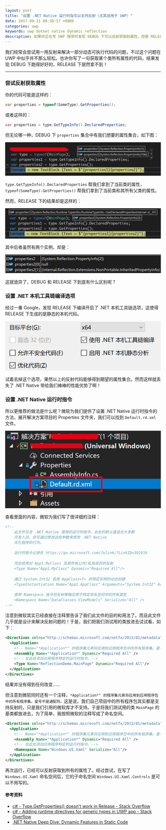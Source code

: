 ```yaml
---
layout: post
title: "设置 .NET Native 运行时指令以支持反射（尤其适用于 UWP）"
date: 2017-09-21 00:38:17 +0800
categories: uwp
keywords: uwp dotnet native dynamic reflection
description: 如果你正在写 UWP 程序时发现 DEBUG 下可以反射获取到属性，但是 RELEASE 下获取不到，那么了解本文将有助于你解决问题。
---
```


我们经常会尝试用一用反射来解决一部分动态可执行代码的问题，不过这个问题在 UWP 中似乎并不那么轻松。也许你写了一句获取某个类所有属性的代码，结果发现 DEBUG 下跑得好好的，RELEASE 下居然拿不到！

---

### 尝试反射获取属性

你的代码可能是这样的：

```csharp
var properties = typeof(SomeType).GetProperties();
```

或者这样的：

```csharp
var properties = type.GetTypeInfo().DeclaredProperties;
```

但无论哪一种，DEBUG 下 `properties` 集合中有我们想要的属性集合，如下图：

![DEBUG 下拿到的属性](/assets/2017-09-20-23-55-48.png)

`type.GetTypeInfo().DeclaredProperties` 帮我们拿到了当前类的属性，`typeof(SomeType).GetProperties()` 帮我们拿到了当前类和其所有父类的属性。

然而，RELEASE 下的结果却是这样的：

![DEBUG 下拿到的属性](/assets/2017-09-21-00-00-12.png)

其中后者虽然有两个实例，却是：

![空和继承的属性](/assets/2017-09-21-00-02-54.png)

这就诡异了，DEBUG 和 RELEASE 下到底有什么区别呢？

### 设置 .NET 本机工具链编译选项

经过一番 Google，发现 RELEASE 下编译开启了 .NET 本机工具链选项，这使得 RELEASE 下生成的是静态的本机代码。

![RELEASE 下的 .NET 本机工具链编译选项](/assets/2017-09-20-23-40-39.png)

试着去掉这个选项，果然以上的反射代码能够得到期望的属性集合。然而这样就丢失了 .NET Native 带给我们棒棒的性能优势了啊！

### 设置 .NET Native 运行时指令

所以更推荐的做法是什么呢？微软为我们提供了设置 .NET Native 运行时指令的方法，展开解决方案项目的 Properties 文件夹，我们可以找到 `Default.rd.xml` 文件。

![Default.rd.xml](/assets/2017-09-21-00-11-31.png)

查看里面的内容，微软为我们写了很详细的注释：

```xml
<!--
    此文件包含 .NET Native 使用的运行时指令。此处的默认值适合大多数
    开发人员。但可通过修改这些参数来修改 .NET Native
    优化程序的行为。

    运行时指令记录在 https://go.microsoft.com/fwlink/?LinkID=391919

    完全启用对 App1.MyClass 及其所有公共/私有成员的反射
    <Type Name="App1.MyClass" Dynamic="Required All"/>

    通过 System.Int32 启用 AppClass<T> 的特定实例的动态创建
    <TypeInstantiation Name="App1.AppClass" Arguments="System.Int32" Activate="Required Public" />

    使用 Namespace 指令将反射策略应用于特定命名空间中的所有类型
    <Namespace Name="DataClasses.ViewModels" Serialize="All" />
-->
```

注意到微软其实已经直接在注释里告诉了我们此文件的目的和用法了。而且此文件几乎就是设计来解决反射问题的！于是，我们把我们测试用的类放进去试试看，如下：

```xml
<Directives xmlns="http://schemas.microsoft.com/netfx/2013/01/metadata">
  <Application>
    <!-- Name="*Application*" 的程序集元素将应用到应用程序包中的所有程序集。星号不是通配符。-->
    <Assembly Name="*Application*" Dynamic="Required All" />
    <!-- 在此处添加应用程序特定的运行时指令。-->
    <Type Name="ReflectionDemo.MainPage" Dynamic="Required All"/>
  </Application>
</Directives>
```

结果并没有得到任何改变……

但注意到微软同时还有一个注释，`*Application*" 的程序集元素将应用到应用程序包中的所有程序集。星号不是通配符。`这是说，我们自己项目中的所有程序包其实都是支持反射的，只是我们引用的微软库才不支持。于是将我们测试用的类 `MainPage` 的基类都放进去，为了简单，我按照微软的注释写成了命名空间。

```xml
<Directives xmlns="http://schemas.microsoft.com/netfx/2013/01/metadata">
  <Application>
    <!-- Name="*Application*" 的程序集元素将应用到应用程序包中的所有程序集。星号不是通配符。-->
    <Assembly Name="*Application*" Dynamic="Required All" />
    <!-- 在此处添加应用程序特定的运行时指令。-->
    <Namespace Name="Windows.UI.Xaml" Serialize="All"/>
  </Application>
</Directives>
```

再次运行，已经可以反射获取到所有的属性了。经过尝试，在写了 `Windows.UI.Xaml` 命名空间后，它的子命名空间 `Windows.UI.Xaml.Controls` 是可以不用写的。

#### 参考资料
- [c# - Type.GetProperties() doesn't work in Release - Stack Overflow](https://stackoverflow.com/questions/35359942/type-getproperties-doesnt-work-in-release/35361710)
- [c# - Adding runtime directives for generic types in UWP app - Stack Overflow](https://stackoverflow.com/questions/39365184/adding-runtime-directives-for-generic-types-in-uwp-app)
- [.NET Native Deep Dive: Dynamic Features in Static Code](https://blogs.msdn.microsoft.com/dotnet/2014/05/20/net-native-deep-dive-dynamic-features-in-static-code/)
